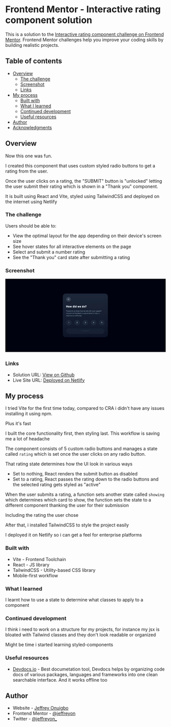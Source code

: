 # Frontend Mentor - Interactive rating component solution

This is a solution to the [Interactive rating component challenge on Frontend Mentor](https://www.frontendmentor.io/challenges/interactive-rating-component-koxpeBUmI). Frontend Mentor challenges help you improve your coding skills by building realistic projects.

## Table of contents

-   [Overview](#overview)
    -   [The challenge](#the-challenge)
    -   [Screenshot](#screenshot)
    -   [Links](#links)
-   [My process](#my-process)
    -   [Built with](#built-with)
    -   [What I learned](#what-i-learned)
    -   [Continued development](#continued-development)
    -   [Useful resources](#useful-resources)
-   [Author](#author)
-   [Acknowledgments](#acknowledgments)

## Overview

Now this one was fun.

I created this component that uses custom styled radio buttons to get a rating from the user.

Once the user clicks on a rating, the "SUBMIT" button is "unlocked" letting the user submit their rating which is shown in a "Thank you" component.

It is built using React and Vite, styled using TailwindCSS and deployed on the internet using Netlify

### The challenge

Users should be able to:

-   View the optimal layout for the app depending on their device's screen size
-   See hover states for all interactive elements on the page
-   Select and submit a number rating
-   See the "Thank you" card state after submitting a rating

### Screenshot

![Screenshot](./screenshot.gif)

### Links

-   Solution URL: [View on Github](https://github.com/Jeffreyon/rating-component)
-   Live Site URL: [Deployed on Netlify](https://637cee42731dbc3d0143fb4e--resplendent-baklava-edaffc.netlify.app/)

## My process

I tried Vite for the first time today, compared to CRA i didn't have any issues installing it using npm.

Plus it's fast

I built the core functionality first, then styling last. This workflow is saving me a lot of headache

The component consists of 5 custom radio buttons and manages a state called `rating` which is set once the user clicks on any radio button.

That rating state determines how the UI look in various ways

-   Set to nothing, React renders the submit button as disabled
-   Set to a rating, React passes the rating down to the radio buttons and the selected rating gets styled as "active"

When the user submits a rating, a function sets another state called `showing` which determines which card to show, the function sets the state to a different component thanking the user for their submission

Including the rating the user chose

After that, i installed TailwindCSS to style the project easily

I deployed it on Netlify so i can get a feel for enterprise platforms

### Built with

-   Vite - Frontend Toolchain
-   React - JS library
-   TailwindCSS - Utility-based CSS library
-   Mobile-first workflow

### What I learned

I learnt how to use a state to determine what classes to apply to a component

### Continued development

I think i need to work on a structure for my projects, for instance my jsx is bloated with Tailwind classes and they don't look readable or organized

Might be time i started learning styled-components

### Useful resources

-   [Devdocs.io](https://devdocs.io) - Best documetation tool, Devdocs helps by organizing code docs of various packages, languages and frameworks into one clean searchable interface. And it works offline too

## Author

-   Website - [Jeffrey Onuigbo](https://www.github.com/Jeffreyon)
-   Frontend Mentor - [@jeffreyon](https://www.frontendmentor.io/profile/Jeffreyon)
-   Twitter - [@jeffreyon\_](https://www.twitter.com/jeffreyon_)
